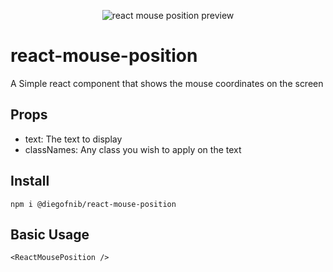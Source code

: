 <p align="center">
    <img src="https://media.giphy.com/media/KHV4zaCjfNelk78E7T/giphy.gif" alt="react mouse position preview">
</p>

# react-mouse-position

A Simple react component that shows the mouse coordinates on the screen

## Props

- text: The text to display
- classNames: Any class you wish to apply on the text

## Install

`npm i @diegofnib/react-mouse-position`

## Basic Usage

`<ReactMousePosition />`

